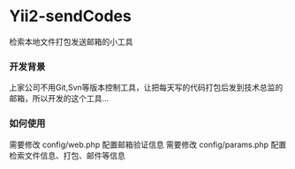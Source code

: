 # Yii2-sendCodes
检索本地文件打包发送邮箱的小工具

### 开发背景
上家公司不用Git,Svn等版本控制工具，让把每天写的代码打包后发到技术总监的邮箱，所以开发的这个工具...

### 如何使用
需要修改 config/web.php     配置邮箱验证信息
需要修改 config/params.php  配置检索文件信息、打包、邮件等信息
